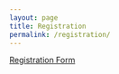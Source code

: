```yaml
---
layout: page
title: Registration
permalink: /registration/
---
```


<p><a href="[https://wj.qq.com/s2/14588454/12d4/]" target="_blank">Registration Form</a></p>
